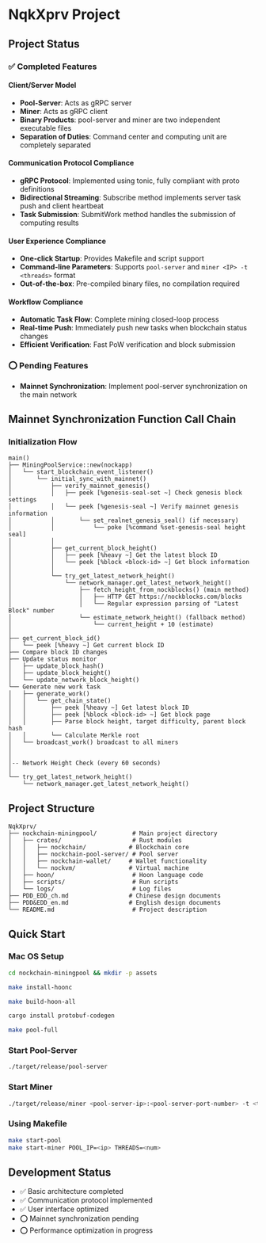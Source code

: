 # NqkXprv Project

## Project Status

### ✅ Completed Features

#### Client/Server Model
- **Pool-Server**: Acts as gRPC server
- **Miner**: Acts as gRPC client
- **Binary Products**: pool-server and miner are two independent executable files
- **Separation of Duties**: Command center and computing unit are completely separated

#### Communication Protocol Compliance
- **gRPC Protocol**: Implemented using tonic, fully compliant with proto definitions
- **Bidirectional Streaming**: Subscribe method implements server task push and client heartbeat
- **Task Submission**: SubmitWork method handles the submission of computing results

#### User Experience Compliance
- **One-click Startup**: Provides Makefile and script support
- **Command-line Parameters**: Supports `pool-server` and `miner <IP> -t <threads>` format
- **Out-of-the-box**: Pre-compiled binary files, no compilation required

#### Workflow Compliance
- **Automatic Task Flow**: Complete mining closed-loop process
- **Real-time Push**: Immediately push new tasks when blockchain status changes
- **Efficient Verification**: Fast PoW verification and block submission

### ⭕️ Pending Features

- **Mainnet Synchronization**: Implement pool-server synchronization on the main network

## Mainnet Synchronization Function Call Chain

### Initialization Flow

```
main() 
├── MiningPoolService::new(nockapp)
│   └── start_blockchain_event_listener()
│       └── initial_sync_with_mainnet()
│           ├── verify_mainnet_genesis()
│           │   ├── peek [%genesis-seal-set ~] Check genesis block settings
│           │   └── peek [%genesis-seal ~] Verify mainnet genesis information
│           │       └── set_realnet_genesis_seal() (if necessary)
│           │           └── poke [%command %set-genesis-seal height seal]
│           │
│           ├── get_current_block_height()
│           │   ├── peek [%heavy ~] Get the latest block ID
│           │   └── peek [%block <block-id> ~] Get block information
│           │
│           └── try_get_latest_network_height()
│               └── network_manager.get_latest_network_height()
│                   ├── fetch_height_from_nockblocks() (main method)
│                   │   ├── HTTP GET https://nockblocks.com/blocks
│                   │   └── Regular expression parsing of "Latest Block" number
│                   └── estimate_network_height() (fallback method)
│                       └── current_height + 10 (estimate)
│
├── get_current_block_id()
│   └── peek [%heavy ~] Get current block ID
├── Compare block ID changes
├── Update status monitor
│   ├── update_block_hash()
│   ├── update_block_height()
│   └── update_network_block_height()
└── Generate new work task
│   ├── generate_work()
│   │   └── get_chain_state()
│   │       ├── peek [%heavy ~] Get latest block ID
│   │       ├── peek [%block <block-id> ~] Get block page
│   │       ├── Parse block height, target difficulty, parent block hash
│   │       └── Calculate Merkle root
│   └── broadcast_work() broadcast to all miners
│
│
│-- Network Height Check (every 60 seconds)
│
└── try_get_latest_network_height()
    └── network_manager.get_latest_network_height()
```

## Project Structure

```
NqkXprv/
├── nockchain-miningpool/          # Main project directory
│   ├── crates/                    # Rust modules
│   │   ├── nockchain/            # Blockchain core
│   │   ├── nockchain-pool-server/ # Pool server
│   │   ├── nockchain-wallet/     # Wallet functionality
│   │   └── nockvm/               # Virtual machine
│   ├── hoon/                      # Hoon language code
│   ├── scripts/                   # Run scripts
│   └── logs/                      # Log files
├── PDD_EDD_ch.md                 # Chinese design documents
├── PDD&EDD_en.md                 # English design documents
└── README.md                      # Project description
```

## Quick Start

### Mac OS Setup 
```bash
cd nockchain-miningpool && mkdir -p assets
```

```bash
make install-hoonc
```

```bash
make build-hoon-all
```

```bash
cargo install protobuf-codegen
```

```bash
make pool-full
```

### Start Pool-Server
```bash
./target/release/pool-server
```

### Start Miner
```bash
./target/release/miner <pool-server-ip>:<pool-server-port-number> -t <threads>
```

### Using Makefile
```bash
make start-pool
make start-miner POOL_IP=<ip> THREADS=<num>
```

## Development Status

- ✅ Basic architecture completed
- ✅ Communication protocol implemented
- ✅ User interface optimized
- ⭕️ Mainnet synchronization pending
- ⭕️ Performance optimization in progress
